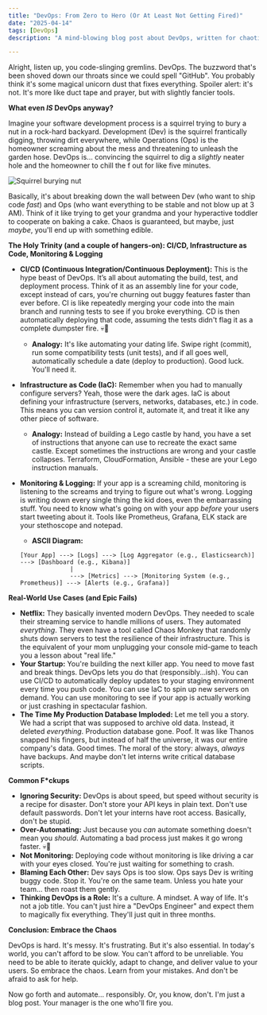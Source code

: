 ```yaml
---
title: "DevOps: From Zero to Hero (Or At Least Not Getting Fired)"
date: "2025-04-14"
tags: [DevOps]
description: "A mind-blowing blog post about DevOps, written for chaotic Gen Z engineers."

---
```


Alright, listen up, you code-slinging gremlins. DevOps. The buzzword that's been shoved down our throats since we could spell "GitHub". You probably think it's some magical unicorn dust that fixes everything. Spoiler alert: it's not. It's more like duct tape and prayer, but with slightly fancier tools.

**What even *IS* DevOps anyway?**

Imagine your software development process is a squirrel trying to bury a nut in a rock-hard backyard. Development (Dev) is the squirrel frantically digging, throwing dirt everywhere, while Operations (Ops) is the homeowner screaming about the mess and threatening to unleash the garden hose. DevOps is... convincing the squirrel to dig a *slightly* neater hole and the homeowner to chill the f out for like five minutes.

![Squirrel burying nut](https://i.kym-cdn.com/photos/images/newsfeed/000/204/528/I-am-so-happy-right-now_clean.png)

Basically, it's about breaking down the wall between Dev (who want to ship code *fast*) and Ops (who want everything to be stable and not blow up at 3 AM). Think of it like trying to get your grandma and your hyperactive toddler to cooperate on baking a cake. Chaos is guaranteed, but maybe, just *maybe*, you'll end up with something edible.

**The Holy Trinity (and a couple of hangers-on): CI/CD, Infrastructure as Code, Monitoring & Logging**

*   **CI/CD (Continuous Integration/Continuous Deployment):** This is the hype beast of DevOps. It’s all about automating the build, test, and deployment process. Think of it as an assembly line for your code, except instead of cars, you're churning out buggy features faster than ever before. CI is like repeatedly merging your code into the main branch and running tests to see if you broke everything. CD is then automatically deploying that code, assuming the tests didn't flag it as a complete dumpster fire. 💀🙏
    *   **Analogy:** It's like automating your dating life. Swipe right (commit), run some compatibility tests (unit tests), and if all goes well, automatically schedule a date (deploy to production). Good luck. You'll need it.
*   **Infrastructure as Code (IaC):** Remember when you had to manually configure servers? Yeah, those were the dark ages. IaC is about defining your infrastructure (servers, networks, databases, etc.) in code. This means you can version control it, automate it, and treat it like any other piece of software.
    *   **Analogy:** Instead of building a Lego castle by hand, you have a set of instructions that anyone can use to recreate the exact same castle. Except sometimes the instructions are wrong and your castle collapses. Terraform, CloudFormation, Ansible - these are your Lego instruction manuals.
*   **Monitoring & Logging:** If your app is a screaming child, monitoring is listening to the screams and trying to figure out what's wrong. Logging is writing down every single thing the kid does, even the embarrassing stuff. You need to know what's going on with your app *before* your users start tweeting about it. Tools like Prometheus, Grafana, ELK stack are your stethoscope and notepad.
    *   **ASCII Diagram:**

    ```
    [Your App] ---> [Logs] ---> [Log Aggregator (e.g., Elasticsearch)] ---> [Dashboard (e.g., Kibana)]
                  |
                  ---> [Metrics] ---> [Monitoring System (e.g., Prometheus)] ---> [Alerts (e.g., Grafana)]
    ```

**Real-World Use Cases (and Epic Fails)**

*   **Netflix:** They basically invented modern DevOps. They needed to scale their streaming service to handle millions of users. They automated *everything*. They even have a tool called Chaos Monkey that randomly shuts down servers to test the resilience of their infrastructure. This is the equivalent of your mom unplugging your console mid-game to teach you a lesson about "real life."
*   **Your Startup:** You're building the next killer app. You need to move fast and break things. DevOps lets you do that (responsibly...ish). You can use CI/CD to automatically deploy updates to your staging environment every time you push code. You can use IaC to spin up new servers on demand. You can use monitoring to see if your app is actually working or just crashing in spectacular fashion.
*   **The Time My Production Database Imploded:** Let me tell you a story. We had a script that was supposed to archive old data. Instead, it deleted *everything*. Production database gone. Poof. It was like Thanos snapped his fingers, but instead of half the universe, it was our entire company's data. Good times. The moral of the story: always, *always* have backups. And maybe don't let interns write critical database scripts.

**Common F\*ckups**

*   **Ignoring Security:** DevOps is about speed, but speed without security is a recipe for disaster. Don't store your API keys in plain text. Don't use default passwords. Don't let your interns have root access. Basically, don't be stupid.
*   **Over-Automating:** Just because you *can* automate something doesn't mean you *should*. Automating a bad process just makes it go wrong faster. 💀🙏
*   **Not Monitoring:** Deploying code without monitoring is like driving a car with your eyes closed. You're just waiting for something to crash.
*   **Blaming Each Other:** Dev says Ops is too slow. Ops says Dev is writing buggy code. Stop it. You're on the same team. Unless you hate your team... then roast them gently.
*   **Thinking DevOps is a Role:** It's a culture. A mindset. A way of life. It's not a job title. You can't just hire a "DevOps Engineer" and expect them to magically fix everything. They'll just quit in three months.

**Conclusion: Embrace the Chaos**

DevOps is hard. It's messy. It's frustrating. But it's also essential. In today's world, you can't afford to be slow. You can't afford to be unreliable. You need to be able to iterate quickly, adapt to change, and deliver value to your users. So embrace the chaos. Learn from your mistakes. And don't be afraid to ask for help.

Now go forth and automate... responsibly. Or, you know, don't. I'm just a blog post. Your manager is the one who'll fire you.
